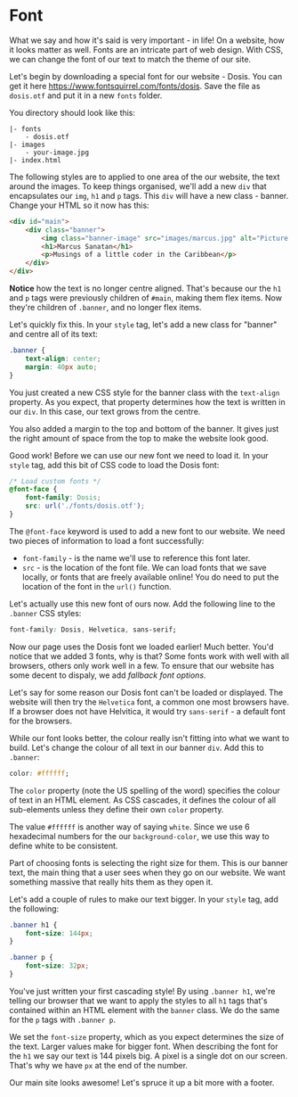 # Font

What we say and how it's said is very important \- in life! On a website, how it looks matter as well. Fonts are an intricate part of web design. With CSS, we can change the font of our text to match the theme of our site.

Let's begin by downloading a special font for our website \- Dosis. You can get it here <https://www.fontsquirrel.com/fonts/dosis>. Save the file as `dosis.otf` and put it in a new `fonts` folder.

You directory should look like this:

```plaintext
|- fonts
    - dosis.otf
|- images
    - your-image.jpg
|- index.html
```

The following styles are to applied to one area of the our website, the text around the images. To keep things organised, we'll add a new `div` that encapsulates our `img`, `h1` and `p` tags. This `div` will have a new class \- banner. Change your HTML so it now has this:

```html
<div id="main">
    <div class="banner">
        <img class="banner-image" src="images/marcus.jpg" alt="Picture of me" width="300px">
        <h1>Marcus Sanatan</h1>
        <p>Musings of a little coder in the Caribbean</p>
    </div>
</div>
```

**Notice** how the text is no longer centre aligned. That's because our the `h1` and `p` tags were previously children of `#main`, making them flex items. Now they're children of `.banner`, and no longer flex items.

Let's quickly fix this. In your `style` tag, let's add a new class for "banner" and centre all of its text:

```css
.banner {
    text-align: center;
    margin: 40px auto;
}
```

You just created a new CSS style for the banner class with the `text-align` property. As you expect, that property determines how the text is written in our `div`. In this case, our text grows from the centre.

You also added a margin to the top and bottom of the banner. It gives just the right amount of space from the top to make the website look good.

Good work! Before we can use our new font we need to load it. In your `style` tag, add this bit of CSS code to load the Dosis font:

```css
/* Load custom fonts */
@font-face {
    font-family: Dosis;
    src: url('./fonts/dosis.otf');
}
```

The `@font-face` keyword is used to add a new font to our website. We need two pieces of information to load a font successfully:

* `font-family` \- is the name we'll use to reference this font later.
* `src` \- is the location of the font file. We can load fonts that we save locally, or fonts that are freely available online! You do need to put the location of the font in the `url()` function.

Let's actually use this new font of ours now. Add the following line to the `.banner` CSS styles:

```css
font-family: Dosis, Helvetica, sans-serif;
```

Now our page uses the Dosis font we loaded earlier! Much better. You'd notice that we added 3 fonts, why is that? Some fonts work with well with all browsers, others only work well in a few. To ensure that our website has some decent to dispaly, we add *fallback font options*.

Let's say for some reason our Dosis font can't be loaded or displayed. The website will then try the `Helvetica` font, a common one most browsers have. If a browser does not have Helvitica, it would try `sans-serif` \- a default font for the browsers.

While our font looks better, the colour really isn't fitting into what we want to build. Let's change the colour of all text in our banner `div`. Add this to `.banner`:

```css
color: #ffffff;
```

The `color` property (note the US spelling of the word) specifies the colour of text in an HTML element. As CSS cascades, it defines the colour of all sub-elements unless they define their own `color` property.

The value `#ffffff` is another way of saying `white`. Since we use 6 hexadecimal numbers for the our `background-color`, we use this way to define white to be consistent.

Part of choosing fonts is selecting the right size for them. This is our banner text, the main thing that a user sees when they go on our website. We want something massive that really hits them as they open it.

Let's add a couple of rules to make our text bigger. In your `style` tag, add the following:

```css
.banner h1 {
    font-size: 144px;
}

.banner p {
    font-size: 32px;
}
```

You've just written your first cascading style! By using `.banner h1`, we're telling our browser that we want to apply the styles to all `h1` tags that's contained within an HTML element with the `banner` class. We do the same for the `p` tags with `.banner p`.

We set the `font-size` property, which as you expect determines the size of the text. Larger values make for bigger font. When describing the font for the `h1` we say our text is 144 pixels big. A pixel is a single dot on our screen. That's why we have `px` at the end of the number.

Our main site looks awesome! Let's spruce it up a bit more with a footer.
